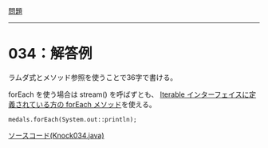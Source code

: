 [問題](../README.md)

***
# 034：解答例
ラムダ式とメソッド参照を使うことで36字で書ける。

forEach を使う場合は stream() を呼ばずとも、 [Iterable インターフェイスに定義されている方の forEach メソッド](https://docs.oracle.com/javase/jp/8/docs/api/java/lang/Iterable.html#forEach-java.util.function.Consumer-)を使える。

```java:解答例
medals.forEach(System.out::println);
```

[ソースコード(Knock034.java)](src/Knock034.java)
